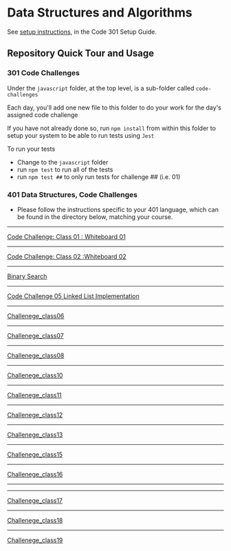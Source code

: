 # Data Structures and Algorithms

See [setup instructions](https://codefellows.github.io/setup-guide/code-301/3-code-challenges), in the Code 301 Setup Guide.

## Repository Quick Tour and Usage

### 301 Code Challenges

Under the `javascript` folder, at the top level, is a sub-folder called `code-challenges`

Each day, you'll add one new file to this folder to do your work for the day's assigned code challenge

If you have not already done so, run `npm install` from within this folder to setup your system to be able to run tests using `Jest`

To run your tests

- Change to the `javascript` folder
- run `npm test` to run all of the tests
- run `npm test ##` to only run tests for challenge ## (i.e. 01)

### 401 Data Structures, Code Challenges

- Please follow the instructions specific to your 401 language, which can be found in the directory below, matching your course.

___
[Code Challenge: Class 01 : Whiteboard  01](/javascript/Challenge_Class01//chalenge01.md)
___

[Code Challenge: Class 02 :Whiteboard  02](/javascript//Challenge_Class02/Challenge_Class02.md)
___
[Binary Search](/javascript//Challenge_class03//binarySearch.md)
___

[Code Challenge 05 Linked List Implementation](/javascript/linked-list/LinkList.md)
___
[Challenege_class06](/javascript/linked-list/challenge06.md)
___
[Challenege_class07](/javascript/linked-list/challenge07.md)
___
[Challenege_class08](/javascript/linked-list//challenge08.md)
___
[Challenege_class10](/javascript/CodeChallenge10Stack_Queue%20//read.md)
___
[Challenege_class11](/javascript/code-challenge11-stack-queue-pseudo/ch11.md)

___
[Challenege_class12](/javascript/Code_Challenge12_naimal_shelter/ch12.md)

___
[Challenege_class13](/javascript/Code_Challenge_Class13/ch13.md)
___
[Challenege_class15](/javascript/CodeChallengeClass15_16_17tree/tree.md)
___
[Challenege_class16](/javascript/CodeChallengeClass15_16_17tree/ch16.md)
_____
___
[Challenege_class17](/javascript/CodeChallengeClass15_16_17tree/ch17.md)
___
[Challenege_class18](/javascript/code_challenge_18/ch18.md)

___
[Challenege_class19](/javascript/CodeChallenge19/cha19.PNG)











